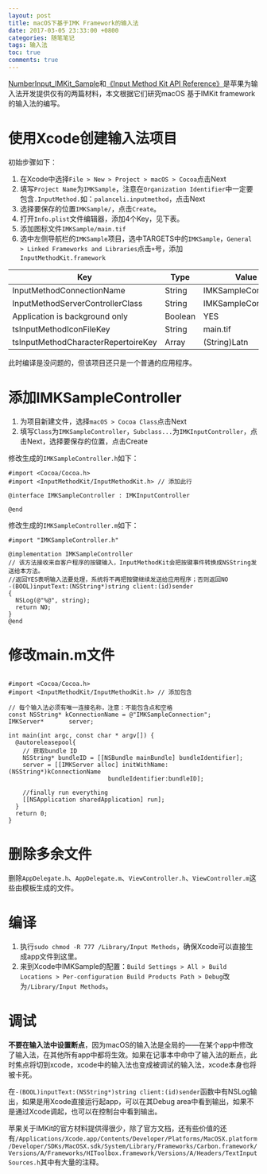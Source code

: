 ```yaml
---
layout: post
title: macOS下基于IMK Framework的输入法
date: 2017-03-05 23:33:00 +0800
categories: 随笔笔记
tags: 输入法
toc: true
comments: true
---
```

[NumberInput_IMKit_Sample](https://developer.apple.com/library/content/samplecode/NumberInput_IMKit_Sample/Introduction/Intro.html#)和[《Input Method Kit API Reference》](https://developer.apple.com/reference/inputmethodkit)是苹果为输入法开发提供仅有的两篇材料，本文根据它们研究macOS 基于IMKit framework的输入法的编写。<!-- more -->

# 使用Xcode创建输入法项目
初始步骤如下：
1. 在Xcode中选择`File > New > Project > macOS > Cocoa`点击Next
2. 填写`Project Name`为`IMKSample`，注意在`Organization Identifier`中一定要包含`.InputMethod.`如：`palanceli.inputmethod`，点击Next
3. 选择要保存的位置`IMKSample/`，点击`Create`。
4. 打开`Info.plist`文件编辑器，添加4个Key，见下表。
5. 添加图标文件`IMKSample/main.tif`
6. 选中左侧导航栏的`IMKSample`项目，选中TARGETS中的`IMKSample`，`General > Linked Frameworks and Libraries`点击`+`号，添加`InputMethodKit.framework`
<style>
table th:nth-of-type(1){
    width: 300px;
}
table th:nth-of-type(2){
    width: 60px;
}
</style>

|Key| Type | Value |
| --- | --- | --- |
|InputMethodConnectionName|String|IMKSampleConnection|
|InputMethodServerControllerClass|String|IMKSampleController|
|Application is background only|Boolean|YES|
|tsInputMethodIconFileKey|String|main.tif|
|tsInputMethodCharacterRepertoireKey|Array|(String)Latn|
此时编译是没问题的，但该项目还只是一个普通的应用程序。

# 添加IMKSampleController
1. 为项目新建文件，选择`macOS > Cocoa Class`点击Next
2. 填写`Class`为`IMKSampleController`，`Subclass...`为`IMKInputController`，点击Next，选择要保存的位置，点击Create

修改生成的`IMKSampleController.h`如下：
``` obj-c
#import <Cocoa/Cocoa.h>
#import <InputMethodKit/InputMethodKit.h> // 添加此行

@interface IMKSampleController : IMKInputController

@end
```

修改生成的`IMKSampleController.m`如下：
``` obj-c
#import "IMKSampleController.h"

@implementation IMKSampleController
// 该方法接收来自客户程序的按键输入，InputMethodKit会把按键事件转换成NSString发送给本方法。
//返回YES表明输入法要处理，系统将不再把按键继续发送给应用程序；否则返回NO
-(BOOL)inputText:(NSString*)string client:(id)sender
{
  NSLog(@"%@", string);
  return NO;
}
@end

```
# 修改main.m文件
``` obj-c

#import <Cocoa/Cocoa.h>
#import <InputMethodKit/InputMethodKit.h> // 添加包含

// 每个输入法必须有唯一连接名称，注意：不能包含点和空格
const NSString* kConnectionName = @"IMKSampleConnection";
IMKServer*       server;

int main(int argc, const char * argv[]) {
  @autoreleasepool{
    // 获取bundle ID
    NSString* bundleID = [[NSBundle mainBundle] bundleIdentifier];
    server = [[IMKServer alloc] initWithName:(NSString*)kConnectionName
                            bundleIdentifier:bundleID];
    
    //finally run everything
    [[NSApplication sharedApplication] run];
  }
  return 0;
}

```
# 删除多余文件
删除`AppDelegate.h`、`AppDelegate.m`、`ViewController.h`、`ViewController.m`这些由模板生成的文件。

# 编译
1. 执行`sudo chmod -R 777 /Library/Input Methods`，确保Xcode可以直接生成app文件到这里。
2. 来到Xcode中IMKSample的配置：`Build Settings > All > Build Locations > Per-configuration Build Products Path > Debug`改为`/Library/Input Methods`。

# 调试
**不要在输入法中设置断点**，因为macOS的输入法是全局的——在某个app中修改了输入法，在其他所有app中都将生效。如果在记事本中命中了输入法的断点，此时焦点将切到xcode，xcode中的输入法也变成被调试的输入法，xcode本身也将被卡死。

在`-(BOOL)inputText:(NSString*)string client:(id)sender`函数中有NSLog输出，如果是用Xcode直接运行起app，可以在其Debug area中看到输出，如果不是通过Xcode调起，也可以在控制台中看到输出。

苹果关于IMKit的官方材料提供得很少，除了官方文档，还有些价值的还有`/Applications/Xcode.app/Contents/Developer/Platforms/MacOSX.platform/Developer/SDKs/MacOSX.sdk/System/Library/Frameworks/Carbon.framework/Versions/A/Frameworks/HIToolbox.framework/Versions/A/Headers/TextInputSources.h`其中有大量的注释。